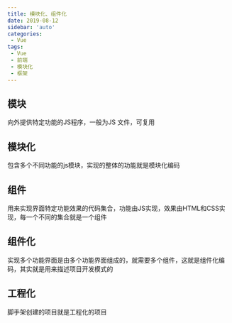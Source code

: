 ```yaml
---
title: 模块化、组件化
date: 2019-08-12
sidebar: 'auto'
categories:
 - Vue
tags:
 - Vue
 - 前端
 - 模块化
 - 框架
---
```


##  模块

向外提供特定功能的JS程序，一般为JS 文件，可复用

##  模块化

包含多个不同功能的js模块，实现的整体的功能就是模块化编码

##  组件

用来实现界面特定功能效果的代码集合，功能由JS实现，效果由HTML和CSS实现，每一个不同的集合就是一个组件

##  组件化

实现多个功能界面是由多个功能界面组成的，就需要多个组件，这就是组件化编码，其实就是用来描述项目开发模式的

##  工程化

脚手架创建的项目就是工程化的项目



